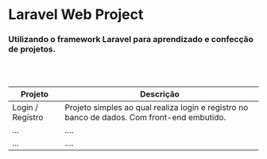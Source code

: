 # Laravel Web Project

### Utilizando o framework Laravel para aprendizado e confecção de projetos.

<br>
<br>

| Projeto | Descrição |
| ----------- | ----------- |
| Login / Registro | Projeto simples ao qual realiza login e registro no banco de dados. Com front-end embutido. |
| ... | .... | 
| ... | .... | 